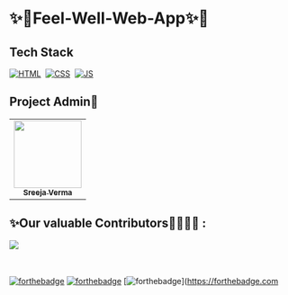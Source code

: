 
# ✨🌸Feel-Well-Web-App✨🌸

## Tech Stack
[![HTML](https://img.shields.io/badge/html5%20-%23E34F26.svg?&style=for-the-badge&logo=html5&logoColor=white)](https://github.com/manankohlii/spacex-launch-data/search?l=html)&nbsp;
[![CSS](https://img.shields.io/badge/css3%20-%231572B6.svg?&style=for-the-badge&logo=css3&logoColor=white)](https://github.com/manankohlii/spacex-launch-data/search?l=css)&nbsp;
[![JS](https://img.shields.io/badge/javascript%20-%23323330.svg?&style=for-the-badge&logo=javascript&logoColor=%23F7DF1E)](https://github.com/manankohlii/spacex-launch-data/search?l=javascript)

## Project Admin👩
<table>
  <tr>
    <td align="center"><a href="https://github.com/shreejaverma"><img src="https://avatars.githubusercontent.com/u/60843543?v=4" height="120px" width="120px"/><br/><sub><b>Sreeja Verma</b></sub></a></td>
  </tr>
</table>


## ✨Our valuable Contributors👩‍💻👨‍💻 :
<a href="https://github.com/UAceIt-Winter-of-Mentorship/Feel-Well-Web-App/graphs/contributors">
  <img src="https://contrib.rocks/image?repo=UAceIt-Winter-of-Mentorship/Feel-Well-Web-App" />
</a>

<br></br>
[![forthebadge](https://forthebadge.com/images/badges/made-with-javascript.svg)](https://forthebadge.com)
[![forthebadge](https://forthebadge.com/images/badges/built-with-love.svg)](https://forthebadge.com) 
[![forthebadge](https://forthebadge.com/images/badges/built-by-developers.svg)](https://forthebadge.com
